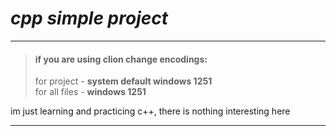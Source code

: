 # *cpp simple project*

---

> #### if you are using clion change encodings:  
> for project - **system default windows 1251**  
> for all files - **windows 1251**

im just learning and practicing c++, there is nothing interesting here

---